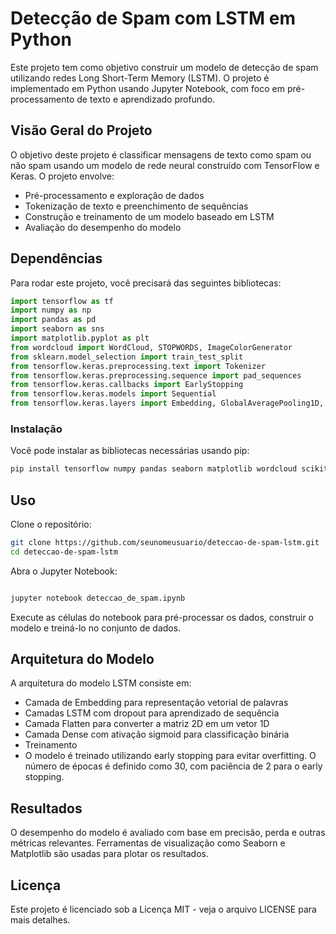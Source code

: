 # Detecção de Spam com LSTM em Python

Este projeto tem como objetivo construir um modelo de detecção de spam utilizando redes Long Short-Term Memory (LSTM). O projeto é implementado em Python usando Jupyter Notebook, com foco em pré-processamento de texto e aprendizado profundo.

## Visão Geral do Projeto

O objetivo deste projeto é classificar mensagens de texto como spam ou não spam usando um modelo de rede neural construído com TensorFlow e Keras. O projeto envolve:
- Pré-processamento e exploração de dados
- Tokenização de texto e preenchimento de sequências
- Construção e treinamento de um modelo baseado em LSTM
- Avaliação do desempenho do modelo

## Dependências

Para rodar este projeto, você precisará das seguintes bibliotecas:

```python
import tensorflow as tf
import numpy as np
import pandas as pd
import seaborn as sns
import matplotlib.pyplot as plt
from wordcloud import WordCloud, STOPWORDS, ImageColorGenerator
from sklearn.model_selection import train_test_split
from tensorflow.keras.preprocessing.text import Tokenizer
from tensorflow.keras.preprocessing.sequence import pad_sequences
from tensorflow.keras.callbacks import EarlyStopping
from tensorflow.keras.models import Sequential
from tensorflow.keras.layers import Embedding, GlobalAveragePooling1D, Flatten, Dense, Dropout, LSTM, SpatialDropout1D, Bidirectional
```

### Instalação
Você pode instalar as bibliotecas necessárias usando pip:

```bash
pip install tensorflow numpy pandas seaborn matplotlib wordcloud scikit-learn
```

## Uso
Clone o repositório:

```bash
git clone https://github.com/seunomeusuario/deteccao-de-spam-lstm.git
cd deteccao-de-spam-lstm
```

Abra o Jupyter Notebook:

```bash

jupyter notebook deteccao_de_spam.ipynb
```

Execute as células do notebook para pré-processar os dados, construir o modelo e treiná-lo no conjunto de dados.

## Arquitetura do Modelo
A arquitetura do modelo LSTM consiste em:

- Camada de Embedding para representação vetorial de palavras
- Camadas LSTM com dropout para aprendizado de sequência
- Camada Flatten para converter a matriz 2D em um vetor 1D
- Camada Dense com ativação sigmoid para classificação binária
- Treinamento
- O modelo é treinado utilizando early stopping para evitar overfitting. O número de épocas é definido como 30, com paciência de 2 para o early stopping.

## Resultados
O desempenho do modelo é avaliado com base em precisão, perda e outras métricas relevantes. Ferramentas de visualização como Seaborn e Matplotlib são usadas para plotar os resultados.

## Licença
Este projeto é licenciado sob a Licença MIT - veja o arquivo LICENSE para mais detalhes.

